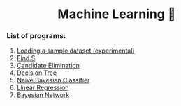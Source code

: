 <div align="center">
  <h1>Machine Learning 🤖</h1>
</div>

### List of programs:

<div>
  <ol>
    <li><a href="https://github.com/vinsdragonis/3rd-year-labs/tree/main/ML/Load%20Dataset">Loading a sample dataset (experimental)</a></li>
    <li><a href="https://github.com/vinsdragonis/3rd-year-labs/tree/main/ML/01_FindS">Find S</a></li>
    <li><a href="https://github.com/vinsdragonis/3rd-year-labs/tree/main/ML/02_CandidateElimination">Candidate Elimination</a></li>
    <li><a href="https://github.com/vinsdragonis/3rd-year-labs/tree/main/ML/03_DecisionTree">Decision Tree</a></li>
    <li><a href="https://github.com/vinsdragonis/3rd-year-labs/tree/main/ML/04_NaiveBayesianClassifier">Naive Bayesian Classifier</a></li>
    <li><a href="https://github.com/vinsdragonis/3rd-year-labs/tree/main/ML/05_LinearRegression">Linear Regression</a>
    <li><a href="https://github.com/vinsdragonis/3rd-year-labs/tree/main/ML/06_BayesianNetwork">Bayesian Network</a>
  </ol>
</div>
